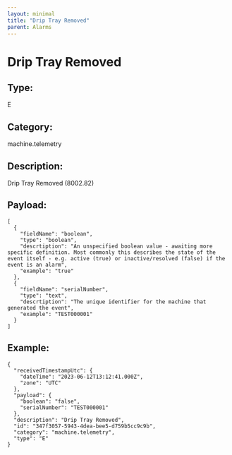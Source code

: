 ```yaml
---
layout: minimal
title: "Drip Tray Removed"
parent: Alarms
---
```


# Drip Tray Removed

## Type:

E

## Category:

machine.telemetry

## Description: 

Drip Tray Removed (8002.82)

## Payload:

```
[
  {
    "fieldName": "boolean",
    "type": "boolean",
    "descrtiption": "An unspecified boolean value - awaiting more specific definition. Most commonly this describes the state of the event itself - e.g. active (true) or inactive/resolved (false) if the event is an alarm",
    "example": "true"
  },
  {
    "fieldName": "serialNumber",
    "type": "text",
    "descrtiption": "The unique identifier for the machine that generated the event",
    "example": "TEST000001"
  }
]
```

## Example:

```
{
  "receivedTimestampUtc": {
    "dateTime": "2023-06-12T13:12:41.000Z",
    "zone": "UTC"
  },
  "payload": {
    "boolean": "false",
    "serialNumber": "TEST000001"
  },
  "description": "Drip Tray Removed",
  "id": "347f3057-5943-4dea-bee5-d759b5cc9c9b",
  "category": "machine.telemetry",
  "type": "E"
}
```
